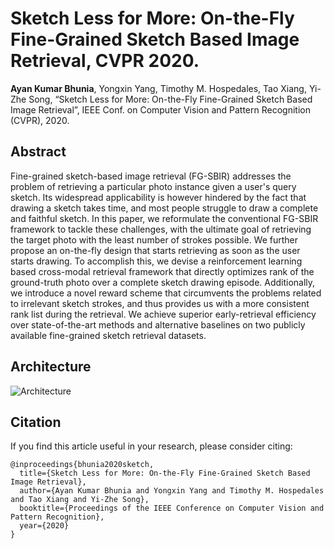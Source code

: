 # Sketch Less for More: On-the-Fly Fine-Grained Sketch Based Image Retrieval, CVPR 2020.
**Ayan Kumar Bhunia**, Yongxin Yang, Timothy M. Hospedales, Tao Xiang, Yi-Zhe Song, “Sketch Less for More: On-the-Fly Fine-Grained Sketch Based Image Retrieval”, IEEE Conf. on Computer Vision and Pattern Recognition (CVPR), 2020. 

## Abstract
Fine-grained sketch-based image retrieval (FG-SBIR) addresses the problem of retrieving a particular photo instance given a user's query sketch. Its widespread applicability is however hindered by the fact that drawing a sketch takes time, and most people struggle to draw a complete and faithful sketch. In this paper, we reformulate the conventional FG-SBIR framework to tackle these challenges, with the ultimate goal of retrieving the target photo with the least number of strokes possible. We further propose an on-the-fly design that starts retrieving as soon as the user starts drawing. To accomplish this, we devise a reinforcement learning based cross-modal retrieval framework that directly optimizes rank of the ground-truth photo over a complete sketch drawing episode. Additionally, we introduce a novel reward scheme that circumvents the problems related to irrelevant sketch strokes, and thus provides us with a more consistent rank list during the retrieval. We achieve superior early-retrieval efficiency over state-of-the-art methods and alternative baselines on two publicly available fine-grained sketch retrieval datasets.

## Architecture

![Architecture](Model.jpg)

## Citation

If you find this article useful in your research, please consider citing:
```
@inproceedings{bhunia2020sketch,
  title={Sketch Less for More: On-the-Fly Fine-Grained Sketch Based Image Retrieval},
  author={Ayan Kumar Bhunia and Yongxin Yang and Timothy M. Hospedales and Tao Xiang and Yi-Zhe Song},
  booktitle={Proceedings of the IEEE Conference on Computer Vision and Pattern Recognition},
  year={2020}
}
```
